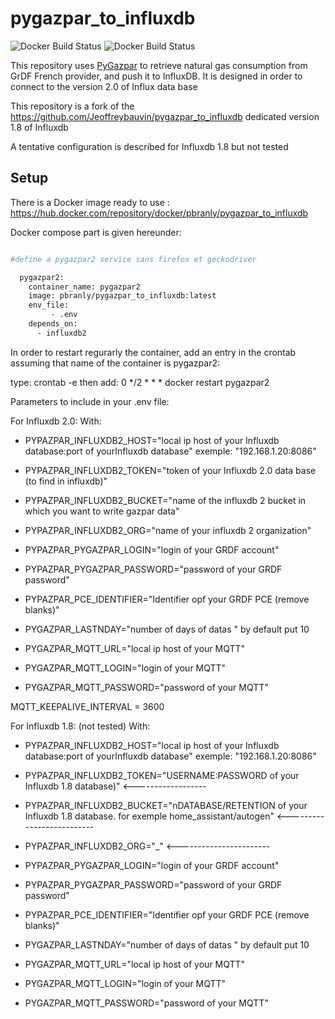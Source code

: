 # pygazpar_to_influxdb

![Docker Build Status](https://img.shields.io/docker/cloud/automated/jeoffrey54/pygazpar_to_influxdb.svg) ![Docker Build Status](https://img.shields.io/docker/cloud/build/jeoffrey54/pygazpar_to_influxdb.svg)


This repository uses [PyGazpar](https://github.com/ssenart/PyGazpar) to retrieve natural gas consumption from GrDF French provider, and push it to InfluxDB.
It is designed in order to connect to the version 2.0 of Influx data base

This repository is a fork of the https://github.com/Jeoffreybauvin/pygazpar_to_influxdb dedicated version 1.8 of Influxdb

A tentative configuration is described for Influxdb 1.8 but not tested

## Setup

There is a Docker image ready to use : https://hub.docker.com/repository/docker/pbranly/pygazpar_to_influxdb

Docker compose part is given hereunder:

```bash

#define a pygazpar2 service sans firefox et geckodriver

  pygazpar2:
    container_name: pygazpar2
    image: pbranly/pygazpar_to_influxdb:latest
    env_file:
         - .env
    depends_on:
      - influxdb2
```     

In order to restart regurarly the container, add an entry in the crontab assuming that name of the container is pygazpar2:

type:
crontab -e
then add:
0 */2 * * * docker restart pygazpar2


Parameters to include in your .env file:

For Influxdb 2.0:
With:
- PYPAZPAR_INFLUXDB2_HOST="local ip host of your Influxdb database:port of yourInfluxdb database" exemple: "192.168.1.20:8086"
- PYPAZPAR_INFLUXDB2_TOKEN="token of your Influxdb 2.0 data base (to find in influxdb)"
- PYPAZPAR_INFLUXDB2_BUCKET="name of the influxdb 2 bucket in which you want to write gazpar data"
- PYPAZPAR_INFLUXDB2_ORG="name of your influxdb 2 organization"
- PYPAZPAR_PYGAZPAR_LOGIN="login of your GRDF account"
- PYPAZPAR_PYGAZPAR_PASSWORD="password of your GRDF password"
- PYPAZPAR_PCE_IDENTIFIER="Identifier opf your GRDF PCE (remove blanks)"
- PYGAZPAR_LASTNDAY="number of days of datas " by default put 10

- PYGAZPAR_MQTT_URL="local ip host of your MQTT"
- PYGAZPAR_MQTT_LOGIN="login of your MQTT"
- PYGAZPAR_MQTT_PASSWORD="password of your MQTT"



MQTT_KEEPALIVE_INTERVAL = 3600


For Influxdb 1.8: (not tested)
With:
- PYPAZPAR_INFLUXDB2_HOST="local ip host of your Influxdb database:port of yourInfluxdb database" exemple: "192.168.1.20:8086"
- PYPAZPAR_INFLUXDB2_TOKEN="USERNAME:PASSWORD of your Influxdb 1.8 database)" <------------------
- PYPAZPAR_INFLUXDB2_BUCKET="nDATABASE/RETENTION of your Influxdb 1.8 database. for exemple home_assistant/autogen" <--------------------------
- PYPAZPAR_INFLUXDB2_ORG="_" <-----------------------
- PYPAZPAR_PYGAZPAR_LOGIN="login of your GRDF account"
- PYPAZPAR_PYGAZPAR_PASSWORD="password of your GRDF password"
- PYPAZPAR_PCE_IDENTIFIER="Identifier opf your GRDF PCE (remove blanks)"
- PYGAZPAR_LASTNDAY="number of days of datas " by default put 10

- PYGAZPAR_MQTT_URL="local ip host of your MQTT"
- PYGAZPAR_MQTT_LOGIN="login of your MQTT"
- PYGAZPAR_MQTT_PASSWORD="password of your MQTT"